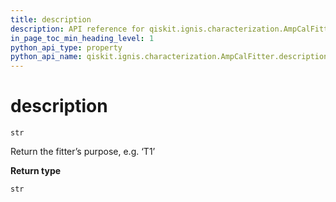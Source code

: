 ```yaml
---
title: description
description: API reference for qiskit.ignis.characterization.AmpCalFitter.description
in_page_toc_min_heading_level: 1
python_api_type: property
python_api_name: qiskit.ignis.characterization.AmpCalFitter.description
---
```


# description

<span id="qiskit.ignis.characterization.AmpCalFitter.description" />

`str`

Return the fitter’s purpose, e.g. ‘T1’

**Return type**

`str`

